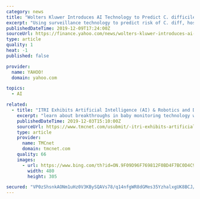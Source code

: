 ```yaml
---
category: news
title: "Wolters Kluwer Introduces AI Technology to Predict C. difficile Infections and Improve Patient Outcomes"
excerpt: "Using surveillance technology to predict risk of C. diff, hospitals can reduce time to detection and treatment to improve outcomes and reduce spread of disease Wolters Kluwer, Health is introducing machine learning and artificial intelligence (AI) technology to its surveillance solution—Sentri7®—to predict healthcare-acquired infections ..."
publishedDateTime: 2019-12-09T17:24:00Z
sourceUrl: https://finance.yahoo.com/news/wolters-kluwer-introduces-ai-technology-155300059.html
type: article
quality: 1
heat: -1
published: false

provider:
  name: YAHOO!
  domain: yahoo.com

topics:
  - AI

related:
  - title: "ITRI Exhibits Artificial Intelligence (AI) & Robotics and Digital Health Technology Innovations at CES 2020"
    excerpt: "learn about breakthroughs in baby monitoring technology with GenkiCam (stop by to see if the camera can read your emotions); have your picture taken by MARS (mobile arm robot system); and explore ITRI's nine innovative technology introductions in artificial intelligence (AI) & robotics and digital health, including two CES 2020 Innovation ..."
    publishedDateTime: 2019-12-03T15:10:00Z
    sourceUrl: https://www.tmcnet.com/usubmit/-itri-exhibits-artificial-intelligence-ai-robotics-digital-health-/2019/12/03/9063382.htm
    type: article
    provider:
      name: TMCnet
      domain: tmcnet.com
    quality: 66
    images:
      - url: https://www.bing.com/th?id=ON.9F09D96F769812F0BD4F7BC0D4C95CF4
        width: 480
        height: 305

secured: "VP0zShsnkAONm1uHz0V3KBySQAVs78/q14nfgWR8dGMes35YzhalxgUK8BCJ/3tXm0c1V0FCgNnqNg19OFxIIsQavMt23PJA6n1c0oBS0KLEeHHvHmXVBUO7Pu2BXTSJMoojOxipquls2TtfqHBwHzyV90JZD0TqEQfMyiMZxB7piKMlZGxf04uYbRO/UJSpiJKdzX6uW44xoNNhoMtYEciJKewZyMwNZjgv6MMxz+oqfCuJnAxOyR2Hun60u1bR332oEbq6KmGY1l2kmEthag==;o/LGcTBd4jtXdFCoaVCtvg=="
---
```


